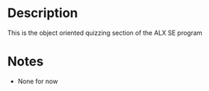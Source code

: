 # Description
This is the object oriented quizzing section of the ALX SE program

# Notes
* None for now
